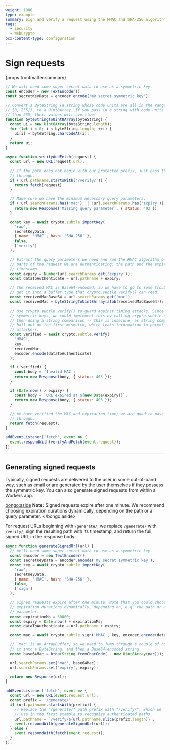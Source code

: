 ```yaml
---
weight: 1000
type: example
summary: Sign and verify a request using the HMAC and SHA-256 algorithms or return a 403.
tags:
  - Security
  - WebCrypto
pcx-content-type: configuration
---
```


# Sign requests

<ContentColumn>
  <p>{props.frontmatter.summary}</p>
</ContentColumn>

```js
// We will need some super-secret data to use as a symmetric key.
const encoder = new TextEncoder();
const secretKeyData = encoder.encode('my secret symmetric key');

// Convert a ByteString (a string whose code units are all in the range
// [0, 255]), to a Uint8Array. If you pass in a string with code units larger
// than 255, their values will overflow!
function byteStringToUint8Array(byteString) {
  const ui = new Uint8Array(byteString.length);
  for (let i = 0; i < byteString.length; ++i) {
    ui[i] = byteString.charCodeAt(i);
  }
  return ui;
}

async function verifyAndFetch(request) {
  const url = new URL(request.url);

  // If the path does not begin with our protected prefix, just pass the request
  // through.
  if (!url.pathname.startsWith('/verify/')) {
    return fetch(request);
  }

  // Make sure we have the minimum necessary query parameters.
  if (!url.searchParams.has('mac') || !url.searchParams.has('expiry')) {
    return new Response('Missing query parameter', { status: 403 });
  }

  const key = await crypto.subtle.importKey(
    'raw',
    secretKeyData,
    { name: 'HMAC', hash: 'SHA-256' },
    false,
    ['verify']
  );

  // Extract the query parameters we need and run the HMAC algorithm on the
  // parts of the request we are authenticating: the path and the expiration
  // timestamp.
  const expiry = Number(url.searchParams.get('expiry'));
  const dataToAuthenticate = url.pathname + expiry;

  // The received MAC is Base64-encoded, so we have to go to some trouble to
  // get it into a buffer type that crypto.subtle.verify() can read.
  const receivedMacBase64 = url.searchParams.get('mac');
  const receivedMac = byteStringToUint8Array(atob(receivedMacBase64));

  // Use crypto.subtle.verify() to guard against timing attacks. Since HMACs use
  // symmetric keys, we could implement this by calling crypto.subtle.sign() and
  // then doing a string comparison -- this is insecure, as string comparisons
  // bail out on the first mismatch, which leaks information to potential
  // attackers.
  const verified = await crypto.subtle.verify(
    'HMAC',
    key,
    receivedMac,
    encoder.encode(dataToAuthenticate)
  );

  if (!verified) {
    const body = 'Invalid MAC';
    return new Response(body, { status: 403 });
  }

  if (Date.now() > expiry) {
    const body = `URL expired at ${new Date(expiry)}`;
    return new Response(body, { status: 403 });
  }

  // We have verified the MAC and expiration time; we are good to pass the request
  // through.
  return fetch(request);
}

addEventListener('fetch', event => {
  event.respondWith(verifyAndFetch(event.request));
});
```

---

<ContentColumn>

## Generating signed requests

Typically, signed requests are delivered to the user in some out-of-band way, such as email or are generated by the user themselves if they possess the symmetric key. You can also generate signed requests from within a Workers app.

<bongo:aside>
**Note:** Signed requests expire after one minute. We recommend choosing expiration durations dynamically, depending on the path or a query parameter.
</bongo:aside>

For request URLs beginning with `/generate/`, we replace `/generate/` with `/verify/`, sign the resulting path with its timestamp, and return the full, signed URL in the response body.

</ContentColumn>

```js
async function generateSignedUrl(url) {
  // We"ll need some super-secret data to use as a symmetric key.
  const encoder = new TextEncoder();
  const secretKeyData = encoder.encode('my secret symmetric key');
  const key = await crypto.subtle.importKey(
    'raw',
    secretKeyData,
    { name: 'HMAC', hash: 'SHA-256' },
    false,
    ['sign']
  );

  // Signed requests expire after one minute. Note that you could choose
  // expiration durations dynamically, depending on, e.g. the path or a query
  // parameter.
  const expirationMs = 60000;
  const expiry = Date.now() + expirationMs;
  const dataToAuthenticate = url.pathname + expiry;

  const mac = await crypto.subtle.sign('HMAC', key, encoder.encode(dataToAuthenticate));

  // `mac` is an ArrayBuffer, so we need to jump through a couple of hoops to get
  // it into a ByteString, and then a Base64-encoded string.
  const base64Mac = btoa(String.fromCharCode(...new Uint8Array(mac)));

  url.searchParams.set('mac', base64Mac);
  url.searchParams.set('expiry', expiry);

  return new Response(url);
}

addEventListener('fetch', event => {
  const url = new URL(event.request.url);
  const prefix = '/generate/';
  if (url.pathname.startsWith(prefix)) {
    // Replace the "/generate/" path prefix with "/verify/", which we
    // use in the first example to recognize authenticated paths.
    url.pathname = `/verify/${url.pathname.slice(prefix.length)}`;
    event.respondWith(generateSignedUrl(url));
  } else {
    event.respondWith(fetch(event.request));
  }
});
```
